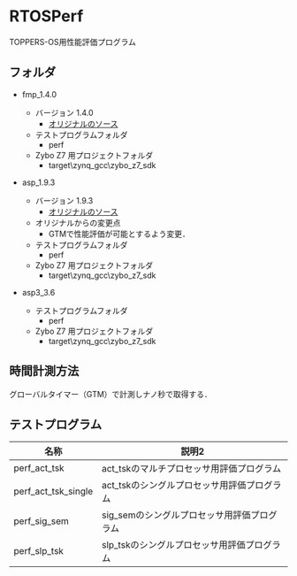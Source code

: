 # RTOSPerf
TOPPERS-OS用性能評価プログラム

## フォルダ

- fmp_1.4.0
  - バージョン 1.4.0 
    - [オリジナルのソース](https://toppers.jp/download.cgi/fmp_zynq_gcc-20190929.zip)
  - テストプログラムフォルダ
    - perf
  - Zybo Z7 用プロジェクトフォルダ
    - target\zynq_gcc\zybo_z7_sdk

- asp_1.9.3
  - バージョン 1.9.3
    - [オリジナルのソース](https://www.toppers.jp/download.cgi/asp_zynq_gcc-20190929.zip)
  - オリジナルからの変更点
    - GTMで性能評価が可能とするよう変更．
  - テストプログラムフォルダ
    - perf
  - Zybo Z7 用プロジェクトフォルダ
    - target\zynq_gcc\zybo_z7_sdk 

- asp3_3.6
  - テストプログラムフォルダ
    - perf
  - Zybo Z7 用プロジェクトフォルダ
    - target\zynq_gcc\zybo_z7_sdk 

## 時間計測方法

グローバルタイマー（GTM）で計測しナノ秒で取得する．


## テストプログラム

| 名称 | 説明2 |
----|---- 
| perf_act_tsk        | act_tskのマルチプロセッサ用評価プログラム  |
| perf_act_tsk_single | act_tskのシングルプロセッサ用評価プログラム |
| perf_sig_sem        | sig_semのシングルプロセッサ用評価プログラム |
| perf_slp_tsk        | slp_tskのシングルプロセッサ用評価プログラム |
